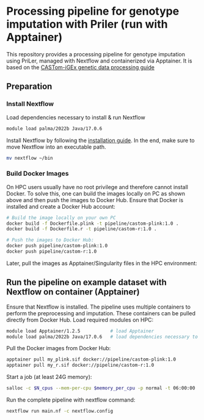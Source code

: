 # Processing pipeline for genotype imputation with Priler (run with Apptainer)
This repository provides a processing pipeline for genotype imputation using PriLer, managed with Nextflow and containerized via Apptainer.
It is based on the [CASTom-iGEx genetic data processing guide](https://github.com/zillerlab/CASTom-iGEx/wiki/Processing-genetic-data-to-work-with-CASTom%E2%80%90iGEx)

## Preparation
### Install Nextflow

Load dependencies necessary to install & run Nextflow
```bash
module load palma/2022b Java/17.0.6
```

Install Nextflow by following the [installation guide](https://www.nextflow.io/docs/latest/install.html). In the end, make sure to move Nextflow into an executable path. 
```bash
mv nextflow ~/bin
```

### Build Docker Images
On HPC users usually have no root privilege and therefore cannot install Docker. To solve this, one can build the images locally on PC as shown above and then push the images to Docker Hub. Ensure that Docker is installed and create a Docker Hub account: 
```bash
# Build the image locally on your own PC
docker build -f Dockerfile.plink -t pipeline/castom-plink:1.0 .
docker build -f Dockerfile.r -t pipeline/castom-r:1.0 .

# Push the images to Docker Hub:
docker push pipeline/castom-plink:1.0
docker push pipeline/castom-r:1.0
```
Later, pull the images as Apptainer/Singularity files in the HPC environment:
## Run the pipeline on example dataset with Nextflow on container (Apptainer)
Ensure that Nextflow is installed. The pipeline uses multiple containers to perform the preprocessing and imputation. These containers can be pulled directly from Docker Hub.
Load required modules on HPC:
```bash 
module load Apptainer/1.2.5           # load Apptainer
module load palma/2022b Java/17.0.6   # load dependencies necessary to install & run Nextflow
```
Pull the Docker images from Docker Hub:
```bash
apptainer pull my_plink.sif docker://pipeline/castom-plink:1.0
apptainer pull my_r.sif docker://pipeline/castom-r:1.0
```
Start a job (at least 24G memory):
```bash
salloc -c $N_cpus --mem-per-cpu $memory_per_cpu -p normal -t 06:00:00
```
Run the complete pipeline with nextflow command:
```bash
nextflow run main.nf -c nextflow.config
```
